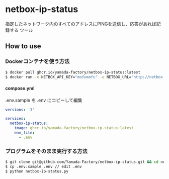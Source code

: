 # netbox-ip-status
指定したネットワーク内のすべてのアドレスにPINGを送信し、応答があれば記録する ツール


## How to use
### Dockerコンテナを使う方法

```bash
$ docker pull ghcr.io/yamada-factory/netbox-ip-status:latest
$ docker run -e NETBOX_API_KEY="mofumofu" -e NETBOX_URL="http://netbox.example.com" -e NETBOX_PREFIX_TAG="homelab-1" ghcr.io/yamada-factory/netbox-ip-status:latest
```

#### compose.yml
.env.sample を .env にコピーして編集

```yml
versions: '3'

services:
  netbox-ip-status:
    image: ghcr.io/yamada-factory/netbox-ip-status:latest
    env_file:
      - .env

```

### プログラムをそのまま実行する方法

```bash
$ git clone git@github.com/Yamada-Factory/netbox-ip-status.git && cd netbox-ip-status
$ cp .env.sample .env // edit .env
$ python netbox-ip-status.py
```
